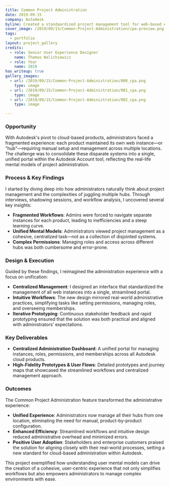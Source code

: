 ```yaml
---
title: Common Project Administration
date: 2019-09-15
company: Autodesk
byline: Created a standaardized project management tool for web-based Autodesk products
cover_image: /2019/09/15/Common-Project-Administration/cpa-preview.png
tags:
  - portfolio
layout: project_gallery
credits:
  - role: Senior User Experience Designer
    name: Thomas Walichiewicz
  - role: Year
    name: 2019
has_writeup: true
gallery_images:
  - url: /2019/09/15/Common-Project-Administration/000_cpa.png
    type: image
  - url: /2019/09/15/Common-Project-Administration/001_cpa.png
    type: image
  - url: /2019/09/15/Common-Project-Administration/002_cpa.png
    type: image

--- 
```


### Opportunity

With Autodesk's pivot to cloud-based products, administrators faced a fragmented experience: each product maintained its own web instance—or "hub"—requiring manual setup and management across multiple locations. The challenge was to consolidate these disparate systems into a single, unified portal within the Autodesk Account tool, reflecting the real-life mental models of project administration.

### Process & Key Findings

I started by diving deep into how administrators naturally think about project management and the complexities of juggling multiple hubs. Through interviews, shadowing sessions, and workflow analysis, I uncovered several key insights:

- **Fragmented Workflows**: Admins were forced to navigate separate instances for each product, leading to inefficiencies and a steep learning curve.
- **Unified Mental Models**: Administrators viewed project management as a cohesive, centralized task—not as a collection of disjointed systems.
- **Complex Permissions**: Managing roles and access across different hubs was both cumbersome and error-prone.

### Design & Execution

Guided by these findings, I reimagined the administration experience with a focus on unification:

- **Centralized Management**: I designed an interface that standardized the management of all web instances into a single, streamlined portal.
- **Intuitive Workflows**: The new design mirrored real-world administrative practices, simplifying tasks like setting permissions, managing roles, and overseeing memberships.
- **Iterative Prototyping**: Continuous stakeholder feedback and rapid prototyping ensured that the solution was both practical and aligned with administrators’ expectations.

### Key Deliverables

- **Centralized Administration Dashboard**: A unified portal for managing instances, roles, permissions, and memberships across all Autodesk cloud products.
- **High-Fidelity Prototypes & User Flows**: Detailed prototypes and journey maps that showcased the streamlined workflows and centralized management approach.

### Outcomes

The Common Project Administration feature transformed the administrative experience:

- **Unified Experience**: Administrators now manage all their hubs from one location, eliminating the need for manual, product-by-product configuration.
- **Enhanced Efficiency**: Streamlined workflows and intuitive design reduced administrative overhead and minimized errors.
- **Positive User Adoption**: Stakeholders and enterprise customers praised the solution for aligning closely with their real-world processes, setting a new standard for cloud-based administration within Autodesk.

This project exemplified how understanding user mental models can drive the creation of a cohesive, user-centric experience that not only simplifies workflows but also empowers administrators to manage complex environments with ease.
